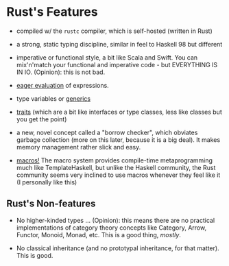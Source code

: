 # Rust's Features

- compiled w/ the `rustc` compiler, which is self-hosted (written in Rust)

- a strong, static typing discipline, similar in feel to Haskell 98 but different

- imperative or functional style, a bit like Scala and Swift. You can mix'n'match
  your functional and imperative code - but EVERYTHING IS IN IO. (Opinion): this
  is not bad.

- [eager evaluation](https://en.m.wikipedia.org/wiki/Eager_evaluation) of
  expressions.

- type variables or [generics](https://doc.rust-lang.org/rust-by-example/generics.html)

- [traits](https://en.m.wikipedia.org/wiki/Trait_(computer_programming))
  (which are a bit like interfaces or type classes, less like classes but you get
  the point)

- a new, novel concept called a "borrow checker", which obviates garbage
  collection (more on this later, because it is a big deal). It makes memory
  management rather slick and easy.

- [macros!](https://doc.rust-lang.org/rust-by-example/macros.html) The macro
  system provides compile-time metaprogramming much like TemplateHaskell, but
  unlike the Haskell community, the Rust community seems very inclined to use
  macros whenever they feel like it (I personally like this)

## Rust's Non-features

- No higher-kinded types ... (Opinion): this means there are no practical
  implementations of category theory concepts like Category, Arrow, Functor,
  Monoid, Monad, etc.
  This is a good thing, _mostly_.

- No classical inheritance (and no prototypal inheritance, for that matter). This
  is good.
